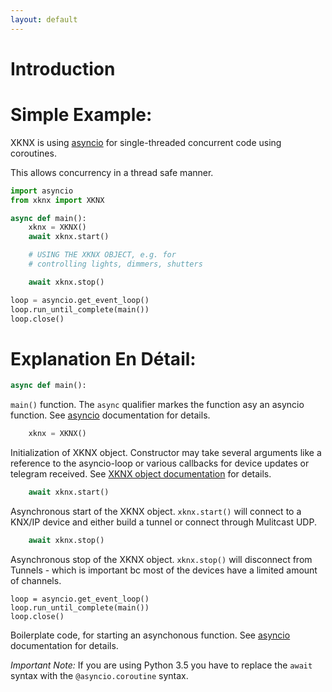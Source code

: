 ```yaml
---
layout: default
---
```


# [](#header-1)Introduction

# [](#header-2)Simple Example:

XKNX is using [asyncio](https://www.python.org/dev/peps/pep-3156/) for single-threaded concurrent code using coroutines.

This allows concurrency in a thread safe manner.

```python
import asyncio
from xknx import XKNX

async def main():
    xknx = XKNX()
    await xknx.start()

    # USING THE XKNX OBJECT, e.g. for
    # controlling lights, dimmers, shutters

    await xknx.stop()

loop = asyncio.get_event_loop()
loop.run_until_complete(main())
loop.close()
```

# [](#header-2)Explanation En Dé­tail:

```python
async def main():
```

`main()` function. The `async` qualifier markes the function asy an asyncio function. See [asyncio](https://www.python.org/dev/peps/pep-3156/) documentation for details.


```python
    xknx = XKNX()
```

Initialization of XKNX object. Constructor may take several arguments like a reference to the asyncio-loop or various callbacks for device updates or telegram received. See [XKNX object documentation](/xknx) for details.

```python
    await xknx.start()
```

Asynchronous start of the XKNX object. `xknx.start()` will connect to a KNX/IP device and either build a tunnel or connect through Mulitcast UDP.

```python
    await xknx.stop()
```

Asynchronous stop of the XKNX object. `xknx.stop()` will disconnect from Tunnels - which is important bc most of the devices have a limited amount of channels.

```
loop = asyncio.get_event_loop()
loop.run_until_complete(main())
loop.close()
```

Boilerplate code, for starting an asynchonous function. See [asyncio](https://www.python.org/dev/peps/pep-3156/) documentation for details.


_Important Note:_ If you are using Python 3.5 you have to replace the `await` syntax with the `@asyncio.coroutine` syntax.



